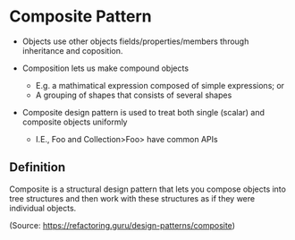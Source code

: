 # Composite Pattern

- Objects use other objects fields/properties/members through inheritance and coposition.

- Composition lets us make compound objects
  - E.g. a mathimatical expression composed of simple expressions; or
  - A grouping of shapes that consists of several shapes

- Composite design pattern is used to treat both single (scalar) and composite objects uniformly
  - I.E., Foo and Collection>Foo> have common APIs

## Definition 

Composite is a structural design pattern that lets you compose objects into tree structures and then work with these structures as if they were individual objects.

(Source: <https://refactoring.guru/design-patterns/composite>)